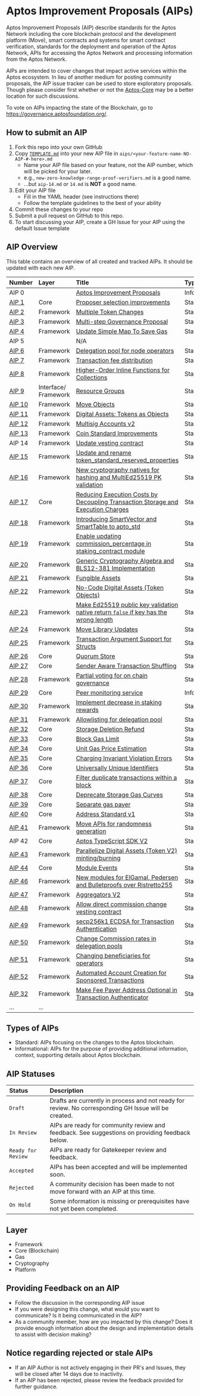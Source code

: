 # Aptos Improvement Proposals (AIPs)

Aptos Improvement Proposals (AIP) describe standards for the Aptos Network including the core blockchain protocol and the development platform (Move), smart contracts and systems for smart contract verification, standards for the deployment and operation of the Aptos Network, APIs for accessing the Aptos Network and processing information from the Aptos Network.

AIPs are intended to cover changes that impact active services within the Aptos ecosystem. In lieu of another medium for posting community proposals, the AIP issue tracker can be used to store exploratory proposals. Though please consider first whether or not the [Aptos-Core](https://github.com/aptos-labs/aptos-core/issues) may be a better location for such discussions.

To vote on AIPs impacting the state of the Blockchain, go to https://governance.aptosfoundation.org/.

## How to submit an AIP

 1. Fork this repo into your own GitHub
 2. Copy [`TEMPLATE.md`](TEMPLATE.md) into your new AIP file in `aips/<your-feature-name-NO-AIP-#-here>.md`
    + Name your AIP file based on your feature, not the AIP number, which will be picked for your later.
    + e.g., `new-zero-knowledge-range-proof-verifiers.md` is a good name.
    - ...but `aip-14.md` or `14.md` is **NOT** a good name.
 3. Edit your AIP file
    - Fill in the YAML header (see instructions there)
    - Follow the template guidelines to the best of your ability
 4. Commit these changes to your repo
 5. Submit a pull request on GitHub to this repo.
 6. To start discussing your AIP, create a GH Issue for your AIP using the default Issue template

## AIP Overview

This table contains an overview of all created and tracked AIPs. It should be updated with each new AIP.

| Number | Layer | Title  | Type | Status|
|:---|:---|:---|:---|:---|
| AIP 0 | | [Aptos Improvement Proposals](https://github.com/aptos-foundation/AIPs/blob/main/aips/aip-0.md) | Informational | Accepted |
| [AIP 1](https://github.com/aptos-foundation/AIPs/issues/9) | Core | [Proposer selection improvements](https://github.com/aptos-foundation/AIPs/blob/main/aips/aip-1.md) | Standard | Accepted |
| [AIP 2](https://github.com/aptos-foundation/AIPs/issues/2) | Framework | [Multiple Token Changes](https://github.com/aptos-foundation/AIPs/blob/main/aips/aip-2.md) | Standard | Accepted |
| [AIP 3](https://github.com/aptos-foundation/AIPs/issues/3) | Framework | [Multi-step Governance Proposal](https://github.com/aptos-foundation/AIPs/blob/main/aips/aip-3.md) | Standard | Accepted |
| [AIP 4](https://github.com/aptos-foundation/AIPs/issues/15) | Framework | [Update Simple Map To Save Gas](https://github.com/aptos-foundation/AIPs/blob/main/aips/aip-4.md) | Standard | Accepted |
| AIP 5 | | N/A | | |
| [AIP 6](https://github.com/aptos-foundation/AIPs/issues/20) | Framework| [Delegation pool for node operators](https://github.com/aptos-foundation/AIPs/blob/main/aips/aip-6.md) | Standard | Accepted |
| [AIP 7](https://github.com/aptos-foundation/AIPs/issues/23) | Framework | [Transaction fee distribution](https://github.com/aptos-foundation/AIPs/blob/main/aips/aip-7.md) | Standard | Draft |
| [AIP 8](https://github.com/aptos-foundation/AIPs/issues/33) | Framework | [Higher-Order Inline Functions for Collections](https://github.com/aptos-foundation/AIPs/blob/main/aips/aip-8.md) | Standard | Accepted |
| [AIP 9](https://github.com/aptos-foundation/AIPs/issues/26) | Interface/ Framework | [Resource Groups](https://github.com/aptos-foundation/AIPs/blob/main/aips/aip-9.md) | Standard | Accepted|
| [AIP 10](https://github.com/aptos-foundation/AIPs/issues/27) | Framework | [Move Objects](https://github.com/aptos-foundation/AIPs/blob/main/aips/aip-10.md) | Standard | Accepted |
| [AIP 11](https://github.com/aptos-foundation/AIPs/issues/31) | Framework | [Digital Assets: Tokens as Objects](https://github.com/aptos-foundation/AIPs/blob/main/aips/aip-11.md) | Standard | Accepted |
|[AIP 12](https://github.com/aptos-foundation/AIPs/issues/50) | Framework | [Multisig Accounts v2](https://github.com/aptos-foundation/AIPs/blob/main/aips/aip-12.md) | Standard | Accepted |
| [AIP 13](https://github.com/aptos-foundation/AIPs/issues/24) | Framework | [Coin Standard Improvements](https://github.com/aptos-foundation/AIPs/blob/main/aips/aip-13.md) | Standard | Accepted |
| AIP 14 | Framework | [Update vesting contract](https://github.com/aptos-foundation/AIPs/blob/main/aips/aip-14.md) | Standard | Accepted |
| [AIP 15](https://github.com/aptos-foundation/AIPs/issues/28) | Framework | [Update and rename token_standard_reserved_properties](https://github.com/aptos-foundation/AIPs/blob/main/aips/aip-15.md) | Standard | Accepted |
| [AIP 16](https://github.com/aptos-foundation/AIPs/issues/57) | Framework | [New cryptography natives for hashing and MultiEd25519 PK validation](https://github.com/aptos-foundation/AIPs/blob/main/aips/aip-16.md) | Standard | Accepted |
| [AIP 17](https://github.com/aptos-foundation/AIPs/issues/79) | Core | [Reducing Execution Costs by Decoupling Transaction Storage and Execution Charges](https://github.com/aptos-foundation/AIPs/blob/main/aips/aip-17.md) | Standard | Accepted |
| [AIP 18](https://github.com/aptos-foundation/AIPs/issues/82) | Framework | [Introducing SmartVector and SmartTable to apto_std](https://github.com/aptos-foundation/AIPs/blob/main/aips/aip-18.md) | Standard | Accepted |
| [AIP 19](https://github.com/aptos-foundation/AIPs/issues/85) | Framework | [Enable updating commission_percentage in staking_contract module](https://github.com/aptos-foundation/AIPs/blob/main/aips/aip-19.md) | Standard | Accepted |
| [AIP 20](https://github.com/aptos-foundation/AIPs/issues/94) | Framework | [Generic Cryptography Algebra and BLS12-381 Implementation](https://github.com/aptos-foundation/AIPs/blob/main/aips/aip-20.md) | Standard | Accepted |
| [AIP 21](https://github.com/aptos-foundation/AIPs/issues/95) | Framework | [Fungible Assets](https://github.com/aptos-foundation/AIPs/blob/main/aips/aip-21.md) | Standard | Accepted |
| [AIP 22](https://github.com/aptos-foundation/AIPs/issues/101) | Framework | [No-Code Digital Assets (Token Objects)](https://github.com/aptos-foundation/AIPs/blob/main/aips/aip-22.md) | Standard | Accepted |
| [AIP 23](https://github.com/aptos-foundation/AIPs/issues/102) | Framework | [Make Ed25519 public key validation native return `false` if key has the wrong length](https://github.com/aptos-foundation/AIPs/blob/main/aips/aip-23.md) | Standard | Accepted |
| [AIP 24](https://github.com/aptos-foundation/AIPs/issues/103) | Framework | [Move Library Updates](https://github.com/aptos-foundation/AIPs/blob/main/aips/aip-24.md) | Standard | Accepted |
| [AIP 25](https://github.com/aptos-foundation/AIPs/issues/104) | Framework | [Transaction Argument Support for Structs](https://github.com/aptos-foundation/AIPs/blob/main/aips/aip-25.md) | Standard | Accepted |
| [AIP 26](https://github.com/aptos-foundation/AIPs/issues/108) | Core | [Quorum Store](https://github.com/aptos-foundation/AIPs/blob/main/aips/aip-26.md) | Standard | Accepted |
| [AIP 27](https://github.com/aptos-foundation/AIPs/issues/109) | Core | [Sender Aware Transaction Shuffling](https://github.com/aptos-foundation/AIPs/blob/main/aips/aip-27.md) | Standard | Accepted |
| [AIP 28](https://github.com/aptos-foundation/AIPs/issues/1170) | Framework | [Partial voting for on chain governance](https://github.com/aptos-foundation/AIPs/blob/main/aips/aip-28.md) | Standard | Accepted |
| [AIP 29](https://github.com/aptos-foundation/AIPs/issues/118) | Core | [Peer monitoring service](https://github.com/aptos-foundation/AIPs/blob/main/aips/aip-29.md) | Informational | Accepted |
| [AIP 30](https://github.com/aptos-foundation/AIPs/issues/119) | Framework | [Implement decrease in staking rewards](https://github.com/aptos-foundation/AIPs/blob/main/aips/aip-30.md) | Standard | Accepted |
| [AIP 31](https://github.com/aptos-foundation/AIPs/issues/121) | Framework | [Allowlisting for delegation pool](https://github.com/aptos-foundation/AIPs/blob/main/aips/aip-31.md) | Standard | On Hold |
| [AIP 32](https://github.com/aptos-foundation/AIPs/issues/127) | Core | [Storage Deletion Refund](https://github.com/aptos-foundation/AIPs/blob/main/aips/aip-32.md) | Standard | On Hold |
| [AIP 33](https://github.com/aptos-foundation/AIPs/issues/132) | Core | [Block Gas Limit](https://github.com/aptos-foundation/AIPs/blob/main/aips/aip-33.md) | Standard | Draft |
| [AIP 34](https://github.com/aptos-foundation/AIPs/issues/134)| Core | [Unit Gas Price Estimation](https://github.com/aptos-foundation/AIPs/blob/main/aips/aip-34.md) | Standard | Draft |
| [AIP 35](https://github.com/aptos-foundation/AIPs/issues/144)| Core | [Charging Invariant Violation Errors](https://github.com/aptos-foundation/AIPs/blob/main/aips/aip-35.md) | Standard | Accepted |
| [AIP 36](https://github.com/aptos-foundation/AIPs/issues/154)| Core | [Universally Unique Identifiers](https://github.com/aptos-foundation/AIPs/blob/main/aips/aip-36.md) | Standard | Draft |
| [AIP 37](https://github.com/aptos-foundation/AIPs/issues/160)| Core | [Filter duplicate transactions within a block](https://github.com/aptos-foundation/AIPs/blob/main/aips/aip-37.md) | Standard | Accepted |
| [AIP 38](https://github.com/aptos-foundation/AIPs/issues/163)| Core | [Deprecate Storage Gas Curves](https://github.com/aptos-foundation/AIPs/blob/main/aips/aip-38.md) | Standard | Draft |
| [AIP 39](https://github.com/aptos-foundation/AIPs/issues/173)| Core | [Separate gas payer](https://github.com/aptos-foundation/AIPs/blob/main/aips/aip-39.md) | Standard | Draft |
| [AIP 40](https://github.com/aptos-foundation/AIPs/issues/178)| Core | [Address Standard v1](https://github.com/aptos-foundation/AIPs/blob/main/aips/aip-40.md) | Standard | Draft |
| [AIP 41](https://github.com/aptos-foundation/AIPs/issues/185)| Framework | [Move APIs for randomness generation](https://github.com/aptos-foundation/AIPs/blob/main/aips/aip-41.md) | Standard | Draft |
| AIP 42 | Core | [Aptos TypeScript SDK V2](https://github.com/aptos-foundation/AIPs/blob/main/aips/aip-42.md) | Standard | Draft |
| [AIP 43](https://github.com/aptos-foundation/AIPs/issues/209) | Framework | [Parallelize Digital Assets (Token V2) minting/burning](https://github.com/aptos-foundation/AIPs/blob/main/aips/aip-43.md) | Standard | Draft |
| [AIP 44](https://github.com/aptos-foundation/AIPs/issues/200) | Core | [Module Events](https://github.com/aptos-foundation/AIPs/blob/main/aips/aip-44.md) | Standard | Draft |
| [AIP 46](https://github.com/aptos-foundation/AIPs/issues/222) | Framework | [New modules for ElGamal, Pedersen and Bulletproofs over Ristretto255](https://github.com/aptos-foundation/AIPs/blob/main/aips/aip-46.md) | Standard | Draft |
| [AIP 47](https://github.com/aptos-foundation/AIPs/issues/226) | Framework | [Aggregators V2 ](https://github.com/aptos-foundation/AIPs/blob/main/aips/aip-47.md) | Standard | Draft |
| [AIP 48](https://github.com/aptos-foundation/AIPs/issues/237) | Framework | [Allow direct commission change vesting contract](https://github.com/aptos-foundation/AIPs/blob/main/aips/aip-48.md) | Standard | Draft |
| [AIP 49](https://github.com/aptos-foundation/AIPs/issues/247) | Framework | [secp256k1 ECDSA for Transaction Authentication](https://github.com/aptos-foundation/AIPs/blob/main/aips/aip-49.md) | Standard | Draft |
| [AIP 50](https://github.com/aptos-foundation/AIPs/issues/249) | Framework | [Change Commission rates in delegation pools](https://github.com/aptos-foundation/AIPs/blob/main/aips/aip-50.md) | Standard | Draft |
| [AIP 51](https://github.com/aptos-foundation/AIPs/issues/251) | Framework | [Changing beneficiaries for operators ](https://github.com/aptos-foundation/AIPs/blob/main/aips/aip-51.md) | Standard | Draft |
| [AIP 52](https://github.com/aptos-foundation/AIPs/issues/258) | Framework | [Automated Account Creation for Sponsored Transactions](https://github.com/aptos-foundation/AIPs/blob/main/aips/aip-52.md) | Standard | Draft |
| [AIP 32](https://github.com/aptos-foundation/AIPs/issues/257) | Framework | [Make Fee Payer Address Optional in Transaction Authenticator](https://github.com/aptos-foundation/AIPs/blob/main/aips/aip-53.md) | Standard | Draft |
| ... | ... ||||

## Types of AIPs
* Standard: AIPs focusing on the changes to the Aptos blockchain.
* Informational: AIPs for the purpose of providing additional information, context, supporting details about Aptos blockchain.

## AIP Statuses
| Status | Description|
|:--|:--|
| `Draft` | Drafts are currently in process and not ready for review. No corresponding GH Issue will be created.|
| `In Review` | AIPs are ready for community review and feedback. See suggestions on providing feedback below. |
| `Ready for Review` | AIPs are ready for Gatekeeper review and feedback. |
| `Accepted `| AIPs has been accepted and will be implemented soon. |
| `Rejected` | A community decision has been made to not move forward with an AIP at this time.| 
| `On Hold` | Some information is missing or prerequisites have not yet been completed. | 

## Layer
* Framework
* Core (Blockchain)
* Gas
* Cryptography
* Platform

## Providing Feedback on an AIP
* Follow the discussion in the corresponding AIP issue
* If you were designing this change, what would you want to communicate? Is it being communicated in the AIP?
* As a community member, how are you impacted by this change? Does it provide enough information about the design and implementation details to assist with decision making? 

## Notice regarding rejected or stale AIPs
* If an AIP Author is not actively engaging in their PR's and Issues, they will be closed after 14 days due to inactivity.
* If an AIP has been rejected, please review the feedback provided for further guidance.
